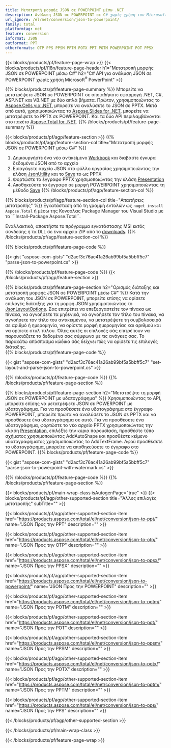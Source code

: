 ```yaml
---
title: Μετατροπή μορφής JSON σε POWERPOINT μέσω .NET
description: Ανάλυση JSON σε POWERPOINT σε C# χωρίς χρήση του Microsoft PowerPoint
url_ignore: /el/net/conversion/json-to-powerpoint/
family: total
platformtag: net
feature: conversion
informat: JSON
outformat: PPT
otherformats: OTP PPS PPSM PPTM POTX PPT POTM POWERPOINT POT PPSX
---
```

{{< blocks/products/pf/feature-page-wrap >}}
{{< blocks/products/pf/i18n/feature-page-header h1="Μετατροπή μορφής JSON σε POWERPOINT μέσω C#" h2="C# API για ανάλυση JSON σε POWERPOINT χωρίς χρήση Microsoft<sup>&reg;</sup> PowerPoint" >}}

{{% blocks/products/pf/feature-page-summary %}}
Μπορείτε να μετατρέψετε JSON σε POWERPOINT σε οποιαδήποτε εφαρμογή .NET, C#, ASP.NET και VB.NET με δύο απλά βήματα. Πρώτον, χρησιμοποιώντας το [Aspose.Cells για .NET](https://products.aspose.com/cells/net/), μπορείτε να αναλύσετε το JSON σε PPTX. Μετά από αυτό, χρησιμοποιώντας το [Aspose.Slides for .NET](https://products.aspose.com/slides/net/), μπορείτε να μετατρέψετε το PPTX σε POWERPOINT. Και τα δύο API περιλαμβάνονται στο πακέτο [Aspose.Total for .NET](https://products.aspose.com/total/net/).
{{% /blocks/products/pf/feature-page-summary  %}}

{{< blocks/products/pf/agp/feature-section >}}
{{% blocks/products/pf/agp/feature-section-col title="Μετατροπή μορφής JSON σε POWERPOINT μέσω C#" %}}
1. Δημιουργήστε ένα νέο αντικείμενο [Workbook](https://reference.aspose.com/cells/net/aspose.cells/bookbook) και διαβάστε έγκυρα δεδομένα JSON από το αρχείο
2. Εισαγάγετε αρχείο JSON στο φύλλο εργασίας χρησιμοποιώντας την κλάση [JsonUtility](https://reference.aspose.com/cells/net/aspose.cells.utility/jsonutility) και το [Save](https://reference.aspose.com/cells/net/aspose.cells.workbook/save/methods/4) το ως PPTX
3. Φορτώστε το έγγραφο PPTX χρησιμοποιώντας την κλάση [Presentation](https://reference.aspose.com/slides/net/aspose.slides/presentation)
4. Αποθηκεύστε το έγγραφο σε μορφή POWERPOINT χρησιμοποιώντας τη μέθοδο [Save](https://reference.aspose.com/slides/net/aspose.slides.presentation/save/methods/5)
{{% /blocks/products/pf/agp/feature-section-col %}}

{{% blocks/products/pf/agp/feature-section-col title="Απαιτήσεις μετατροπής" %}}
Εγκατάσταση από τη γραμμή εντολών ως ```nuget install Aspose.Total``` ή μέσω της Κονσόλας Package Manager του Visual Studio με το ```Install-Package Aspose.Total``.

Εναλλακτικά, αποκτήστε το πρόγραμμα εγκατάστασης MSI εκτός σύνδεσης ή τα DLL σε ένα αρχείο ZIP από το [downloads](https://releases.aspose.com/total/net).
{{% /blocks/products/pf/agp/feature-section-col %}}

{{% blocks/products/pf/feature-page-code %}}

{{< gist "aspose-com-gists" "d2acf3c76ac41a26ab99bf5a5bbff5c7" "parse-json-to-powerpoint.cs" >}}


{{% /blocks/products/pf/feature-page-code %}}
{{< /blocks/products/pf/agp/feature-section >}}

{{% blocks/products/pf/feature-page-section  h2="Ορισμός διάταξης και μετατροπή μορφής JSON σε POWERPOINT μέσω C#" %}}
Κατά την ανάλυση του JSON σε POWERPOINT, μπορείτε επίσης να ορίσετε επιλογές διάταξης για τη μορφή JSON χρησιμοποιώντας το [JsonLayoutOptions](https://reference.aspose.com/cells/net/aspose.cells.utility/jsonlayoutoptions). Σας επιτρέπει να επεξεργαστείτε τον πίνακα ως πίνακα, να αγνοήσετε τα μηδενικά, να αγνοήσετε τον τίτλο του πίνακα, να αγνοήσετε τον τίτλο του αντικειμένου, να μετατρέψετε τη συμβολοσειρά σε αριθμό ή ημερομηνία, να ορίσετε μορφή ημερομηνίας και αριθμού και να ορίσετε στυλ τίτλου. Όλες αυτές οι επιλογές σάς επιτρέπουν να παρουσιάζετε τα δεδομένα σας σύμφωνα με τις ανάγκες σας. Το παρακάτω απόσπασμα κώδικα σάς δείχνει πώς να ορίσετε τις επιλογές διάταξης.  
{{% blocks/products/pf/feature-page-code %}}

{{< gist "aspose-com-gists" "d2acf3c76ac41a26ab99bf5a5bbff5c7" "set-layout-and-parse-json-to-powerpoint.cs" >}}

{{% /blocks/products/pf/feature-page-code  %}}
{{% /blocks/products/pf/feature-page-section %}}

{{% blocks/products/pf/feature-page-section  h2="Μετατρέψτε τη μορφή JSON σε POWERPOINT με υδατογράφημα" %}}
Χρησιμοποιώντας το API, μπορείτε επίσης να μετατρέψετε JSON σε POWERPOINT με υδατογράφημα. Για να προσθέσετε ένα υδατογράφημα στο έγγραφο POWERPOINT, μπορείτε πρώτα να αναλύσετε το JSON σε PPTX και να προσθέσετε ένα υδατογράφημα σε αυτό. Για να προσθέσετε ένα υδατογράφημα, φορτώστε το νέο αρχείο PPTX χρησιμοποιώντας την κλάση [Presentation](https://reference.aspose.com/slides/net/aspose.slides/presentation), επιλέξτε την κύρια παρουσίαση, προσθέστε τύπο σχήματος χρησιμοποιώντας AddAutoShape και προσθέστε κείμενο υδατογραφήματος χρησιμοποιώντας το AddTextFrame. Αφού προσθέσετε το υδατογράφημα, μπορείτε να αποθηκεύσετε το έγγραφο στο POWERPOINT. 
{{% blocks/products/pf/feature-page-code %}}

{{< gist "aspose-com-gists" "d2acf3c76ac41a26ab99bf5a5bbff5c7" "parse-json-to-powerpoint-with-watermark.cs" >}}

{{% /blocks/products/pf/feature-page-code  %}}
{{% /blocks/products/pf/feature-page-section %}}

{{< blocks/products/pf/main-wrap-class isAutogenPage="true" >}}
{{< blocks/products/pf/agp/other-supported-section title="Άλλες επιλογές μετατροπής" subTitle="" >}}

{{< blocks/products/pf/agp/other-supported-section-item href="https://products.aspose.com/total/el/net/conversion/json-to-ppt/" name="JSON Προς την PPT" description="" >}}

{{< blocks/products/pf/agp/other-supported-section-item href="https://products.aspose.com/total/el/net/conversion/json-to-otp/" name="JSON Προς την OTP" description="" >}}

{{< blocks/products/pf/agp/other-supported-section-item href="https://products.aspose.com/total/el/net/conversion/json-to-ppsx/" name="JSON Προς την PPSX" description="" >}}

{{< blocks/products/pf/agp/other-supported-section-item href="https://products.aspose.com/total/el/net/conversion/json-to-powerpoint/" name="JSON Προς την POWERPOINT" description="" >}}

{{< blocks/products/pf/agp/other-supported-section-item href="https://products.aspose.com/total/el/net/conversion/json-to-potm/" name="JSON Προς την POTM" description="" >}}

{{< blocks/products/pf/agp/other-supported-section-item href="https://products.aspose.com/total/el/net/conversion/json-to-pot/" name="JSON Προς την POT" description="" >}}

{{< blocks/products/pf/agp/other-supported-section-item href="https://products.aspose.com/total/el/net/conversion/json-to-ppsm/" name="JSON Προς την PPSM" description="" >}}

{{< blocks/products/pf/agp/other-supported-section-item href="https://products.aspose.com/total/el/net/conversion/json-to-potx/" name="JSON Προς την POTX" description="" >}}

{{< blocks/products/pf/agp/other-supported-section-item href="https://products.aspose.com/total/el/net/conversion/json-to-pptm/" name="JSON Προς την PPTM" description="" >}}

{{< blocks/products/pf/agp/other-supported-section-item href="https://products.aspose.com/total/el/net/conversion/json-to-pps/" name="JSON Προς την PPS" description="" >}}



{{< /blocks/products/pf/agp/other-supported-section >}}

{{< /blocks/products/pf/main-wrap-class >}}

{{< /blocks/products/pf/feature-page-wrap >}}